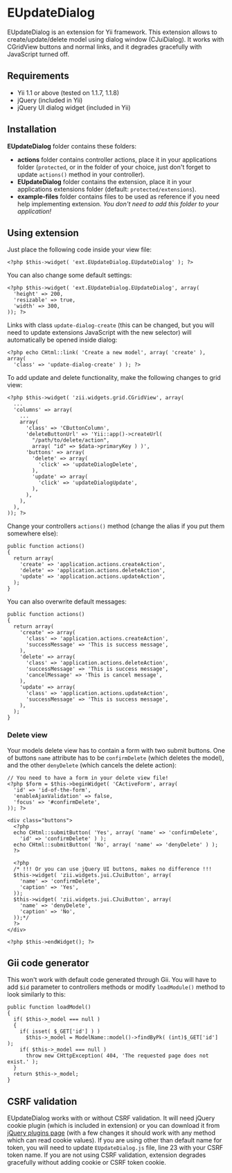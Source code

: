 EUpdateDialog
=============

EUpdateDialog is an extension for Yii framework. This extension allows to create/update/delete model using dialog window (CJuiDialog). It works with CGridView buttons and normal links, and it degrades gracefully with JavaScript turned off.

Requirements
------------

* Yii 1.1 or above (tested on 1.1.7, 1.1.8)
* jQuery (included in Yii)
* jQuery UI dialog widget (included in Yii)

Installation
------------

**EUpdateDialog** folder contains these folders:

* **actions** folder contains controller actions, place it in your applications folder (`protected`, or in the folder of your choice, just don't forget to update `actions()` method in your controller).
* **EUpdateDialog** folder contains the extension, place it in your applications extensions folder (default: `protected/extensions`).
* **example-files** folder contains files to be used as reference if you need help implementing extension. *You don't need to add this folder to your application!*

Using extension
---------------

Just place the following code inside your view file:

    <?php $this->widget( 'ext.EUpdateDialog.EUpdateDialog' ); ?>
    
You can also change some default settings:

    <?php $this->widget( 'ext.EUpdateDialog.EUpdateDialog', array(
      'height' => 200,
      'resizable' => true,
      'width' => 300,
    )); ?>

Links with class `update-dialog-create` (this can be changed, but you will need to update extensions JavaScript with the new selector) will automatically be opened inside dialog:

    <?php echo CHtml::link( 'Create a new model', array( 'create' ), array(
      'class' => 'update-dialog-create' ) ); ?>

To add update and delete functionality, make the following changes to grid view:

    <?php $this->widget( 'zii.widgets.grid.CGridView', array(
      ...
      'columns' => array(
        ...
        array(
          'class' => 'CButtonColumn',
          'deleteButtonUrl' => 'Yii::app()->createUrl( 
            "/path/to/delete/action", 
            array( "id" => $data->primaryKey ) )',
          'buttons' => array(
            'delete' => array(
              'click' => 'updateDialogDelete',
            ),
            'update' => array(
              'click' => 'updateDialogUpdate',
            ),
          ),
        ),
      ),
    )); ?>

Change your controllers `actions()` method (change the alias if you put them somewhere else):

    public function actions()
    {
      return array(
        'create' => 'application.actions.createAction',
        'delete' => 'application.actions.deleteAction',
        'update' => 'application.actions.updateAction',
      );
    }

You can also overwrite default messages:

    public function actions()
    {
      return array(
        'create' => array(
          'class' => 'application.actions.createAction',
          'successMessage' => 'This is success message',
        ),
        'delete' => array(
          'class' => 'application.actions.deleteAction',
          'successMessage' => 'This is success message',
          'cancelMessage' => 'This is cancel message',
        ),
        'update' => array(
          'class' => 'application.actions.updateAction',
          'successMessage' => 'This is success message',
        ),
      );
    }

### Delete view ###

Your models delete view has to contain a form with two submit buttons. One of buttons `name` attribute has to be `confirmDelete` (which deletes the model), and the other `denyDelete` (which cancels the delete action):

    // You need to have a form in your delete view file!
    <?php $form = $this->beginWidget( 'CActiveForm', array(
      'id' => 'id-of-the-form',
      'enableAjaxValidation' => false,
      'focus' => '#confirmDelete',
    )); ?>
     
    <div class="buttons">
      <?php 
      echo CHtml::submitButton( 'Yes', array( 'name' => 'confirmDelete', 
        'id' => 'confirmDelete' ) );
      echo CHtml::submitButton( 'No', array( 'name' => 'denyDelete' ) ); 
      ?>
     
      <?php
      /* !!! Or you can use jQuery UI buttons, makes no difference !!!
      $this->widget( 'zii.widgets.jui.CJuiButton', array(
        'name' => 'confirmDelete',
        'caption' => 'Yes',
      ));
      $this->widget( 'zii.widgets.jui.CJuiButton', array(
        'name' => 'denyDelete',
        'caption' => 'No',
      ));*/
      ?>
    </div>
     
    <?php $this->endWidget(); ?>

Gii code generator
------------------

This won't work with default code generated through Gii. You will have to add `$id` parameter to controllers methods or modify `loadModule()` method to look similarly to this:

    public function loadModel()
    {
      if( $this->_model === null )
      {
        if( isset( $_GET['id'] ) )
          $this->_model = ModelName::model()->findByPk( (int)$_GET['id'] );
        if( $this->_model === null )
          throw new CHttpException( 404, 'The requested page does not exist.' );
      }
      return $this->_model;
    }

CSRF validation
---------------

EUpdateDialog works with or without CSRF validation. It will need jQuery cookie plugin (which is included in extension) or you can download it from [jQuery plugins page](http://plugins.jquery.com/project/Cookie "jQuery plugins page") (with a few changes it should work with any method which can read cookie values). If you are using other than default name for token, you will need to update `EUpdateDialog.js` file, line 23 with your CSRF token name. If you are not using CSRF validation, extension degrades gracefully without adding cookie or CSRF token cookie.